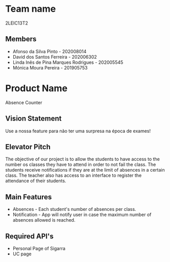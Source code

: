 # Team name
2LEIC13T2

## Members

- Afonso da Silva Pinto - 202008014
- David dos Santos Ferreira - 202006302
- Linda Inês de Pina Marques Rodrigues - 202005545
- Mónica Moura Pereira - 201905753

# Product Name
Absence Counter

## Vision Statement
Use a nossa feature para não ter uma surpresa na época de exames!

## Elevator Pitch
The objective of our project is to allow the students to have access to the number os classes they have to attend in order to not fail the class. The students receive notifications if they are at the limit of absences in a certain class.
The teacher also has access to an interface to register the attendance of their students.

## Main Features
 - Absences - Each student's number of absences per class.
 - Notification - App will notify user in case the maximum number of absences allowed is reached.

## Required API's
- Personal Page of Sigarra 
- UC page
